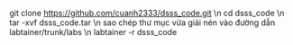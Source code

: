  git clone https://github.com/cuanh2333/dsss_code.git 
\n cd dsss_code
\n tar -xvf dsss_code.tar
\n sao chép thư mục vừa giải nén vào đường dẫn labtainer/trunk/labs
\n labtainer -r dsss_code

